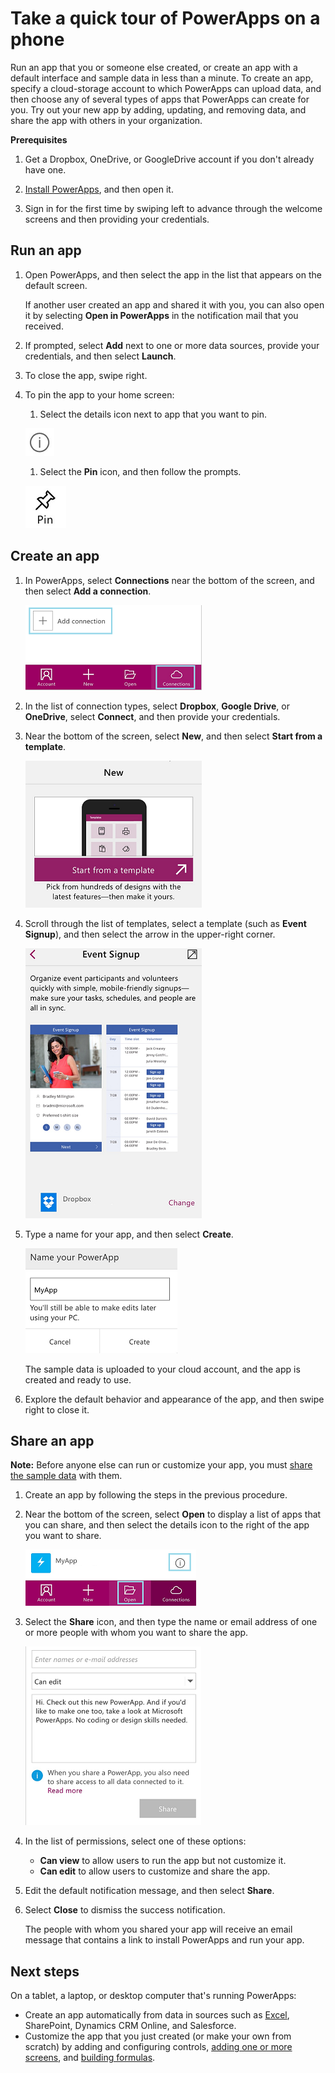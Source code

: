 <properties
	pageTitle="Take a quick tour on a phone | Microsoft PowerApps"
	description="Step-by-step instructions for running, creating, and sharing an app on a phone"
	services=""
	suite="powerapps"
	documentationCenter="na"
	authors="AFTOwen"
	manager="dwrede"
	editor=""
	tags=""/>

<tags
   ms.service="powerapps"
   ms.devlang="na"
   ms.topic="hero-article"
   ms.tgt_pltfrm="na"
   ms.workload="na"
   ms.date="01/21/2015"
   ms.author="anneta"/>

# Take a quick tour of PowerApps on a phone #

Run an app that you or someone else created, or create an app with a default interface and sample data in less than a minute. To create an app, specify a cloud-storage account to which PowerApps can upload data, and then choose any of several types of apps that PowerApps can create for you. Try out your new app by adding, updating, and removing data, and share the app with others in your organization.

**Prerequisites**

1. Get a Dropbox, OneDrive, or GoogleDrive account if you don't already have one.

1. [Install PowerApps](http://aka.ms/powerappsinstall), and then open it.

1. Sign in for the first time by swiping left to advance through the welcome screens and then providing your credentials.

## Run an app ##
1. Open PowerApps, and then select the app in the list that appears on the default screen.

	If another user created an app and shared it with you, you can also open it by selecting **Open in PowerApps** in the notification mail that you received.

1. If prompted, select **Add** next to one or more data sources, provide your credentials, and then select **Launch**.

1. To close the app, swipe right.

1. To pin the app to your home screen:

	1. Select the details icon next to app that you want to pin.

	![Details icon](./media/quick-tour-phone/details-icon.png)

	1. Select the **Pin** icon, and then follow the prompts.

	![Pin icon](./media/quick-tour-phone/pin-icon.png)

## Create an app ##

1. In PowerApps, select **Connections** near the bottom of the screen, and then select **Add a connection**.

	![Add a connection](./media/quick-tour-phone/add-connection.png)

1. In the list of connection types, select **Dropbox**, **Google Drive**, or **OneDrive**, select **Connect**, and then provide your credentials.

1. Near the bottom of the screen, select **New**, and then select **Start from a template**.

	![Start from a template](./media/quick-tour-phone/start-from-template.png)

1. Scroll through the list of templates, select a template (such as **Event Signup**), and then select the arrow in the upper-right corner.

	![Choose a template](./media/quick-tour-phone/choose-template.png)

1. Type a name for your app, and then select **Create**.

	![Create your app](./media/quick-tour-phone/create-app.png)

	The sample data is uploaded to your cloud account, and the app is created and ready to use.

1. Explore the default behavior and appearance of the app, and then swipe right to close it.

## Share an app ##
**Note:** Before anyone else can run or customize your app, you must [share the sample data](share-app-data.md) with them.

1. Create an app by following the steps in the previous procedure.

1. Near the bottom of the screen, select **Open** to display a list of apps that you can share, and then select the details icon to the right of the app you want to share.

	![Choose the app to share](./media/quick-tour-phone/choose-app.png)

1. Select the **Share** icon, and then type the name or email address of one or more people with whom you want to share the app.

	![Share your app](./media/quick-tour-phone/share-app.png)

1. In the list of permissions, select one of these options:

	- **Can view** to allow users to run the app but not customize it.
	- **Can edit** to allow users to customize and share the app.

1. Edit the default notification message, and then select **Share**.

1. Select **Close** to dismiss the success notification.

	The people with whom you shared your app will receive an email message that contains a link to install PowerApps and run your app.

## Next steps #
On a tablet, a laptop, or desktop computer that's running PowerApps:

- Create an app automatically from data in sources such as [Excel](get-started-create-from-data.md), SharePoint, Dynamics CRM Online, and Salesforce.
- Customize the app that you just created (or make your own from scratch) by adding and configuring controls, [adding one or more screens](add-screen-context-variables.md), and [building formulas](formula-reference.md).
